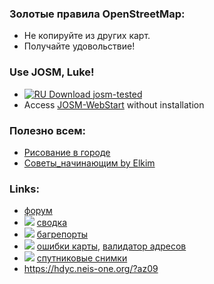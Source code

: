 ### Золотые правила OpenStreetMap:
* Не копируйте из других карт.
* Получайте удовольствие!

### Use JOSM, Luke!
* [![RU Download josm-tested](http://wiki.openstreetmap.org/w/images/a/a6/RU_Download_josm-tested_button.png)](http://josm.openstreetmap.de/josm-tested.jar)
* Access [JOSM-WebStart](http://josm.openstreetmap.de/download/josm.jnlp) without installation

### Полезно всем:
* [Рисование в городе](http://blog.latlon.org/2010/11/07/risovanie-v-gorode/ "Рассматривается редактор JOSM")
* [Советы_начинающим by Elkim](http://wiki.openstreetmap.org/wiki/User:Elkim/Советы_начинающим")

### Links:
* [форум](http://goo.gl/Js97b "Челябинская обл.")
* ![](http://wowik.byethost7.com/favicon.ico) [сводка](https://goo.gl/YkwaCQ "Магнитогорск - валидатор адрески по ФИАСу")
* ![](http://openstreetbugs.schokokeks.org/client/open_bug_marker.png) [багрепорты](http://goo.gl/piWxo "Магнитогорск - OpenStreetBugs")
* ![](http://keepright.ipax.at/favicon.ico) [ошибки карты](http://goo.gl/iwbUR "Магнитогорск - keepright!"), [валидатор адресов](http://goo.gl/NWFiY "by AMDmi3")
* ![](http://www.bing.com/favicon.ico) [спутниковые снимки](http://goo.gl/hOWDr "Магнитогорск")
* https://hdyc.neis-one.org/?az09
